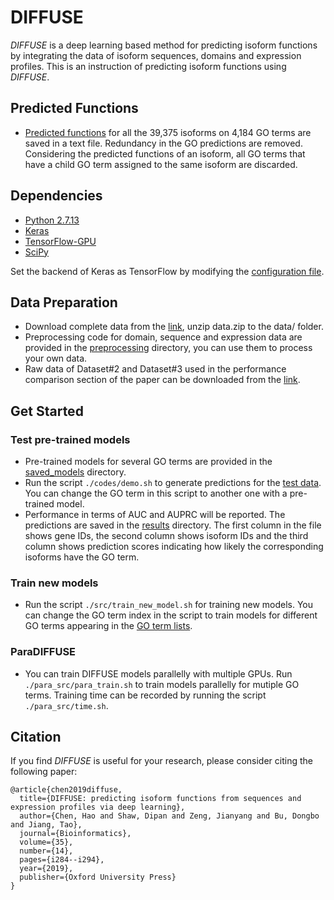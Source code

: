 # DIFFUSE

*DIFFUSE* is a deep learning based method for predicting isoform functions by integrating the data of isoform sequences, domains and expression profiles. This is an instruction of predicting isoform functions using *DIFFUSE*.

## Predicted Functions
- [Predicted functions](https://github.com/haochenucr/DIFFUSE/tree/master/results/all_predictions.txt) for all the 39,375 isoforms on 4,184 GO terms are saved in a text file. Redundancy in the GO predictions are removed. Considering the predicted functions of an isoform, all GO terms that have a child GO term assigned to the same isoform are discarded.

## Dependencies
- [Python 2.7.13](https://www.python.org/downloads/release/python-2713/)</br>
- [Keras](https://keras.io/)</br>
- [TensorFlow-GPU](https://www.tensorflow.org/)</br>
- [SciPy](https://www.scipy.org/)</br>

Set the backend of Keras as TensorFlow by modifying the [configuration file](https://keras.io/backend/).</br> 

## Data Preparation
- Download complete data from the [link](https://drive.google.com/file/d/1HkcRcGr9dNRaQfpohWHL3AX71OeG7Q0-/view?usp=sharing), unzip data.zip to the data/ folder.
- Preprocessing code for domain, sequence and expression data are provided in the [preprocessing](https://github.com/haochenucr/DIFFUSE/tree/master/preprocessing) directory, you can use them to process your own data.
- Raw data of Dataset#2 and Dataset#3 used in the performance comparison section of the paper can be downloaded from the [link](https://drive.google.com/file/d/1XUCnKfVOEA-A75qBO9Yyd1IS2aJbnyIJ/view?usp=sharing).

## Get Started

### Test pre-trained models

- Pre-trained models for several GO terms are provided in the [saved_models](https://github.com/haochenucr/DIFFUSE/tree/master/saved_models) directory.
- Run the script `./codes/demo.sh` to generate predictions for the [test data](https://github.com/haochenucr/DIFFUSE/tree/master/data). You can change the GO term in this script to another one with a pre-trained model.
- Performance in terms of AUC and AUPRC will be reported. The predictions are saved in the [results](https://github.com/haochenucr/DIFFUSE/tree/master/results) directory. The first column in the file shows gene IDs, the second column shows isoform IDs and the third column shows prediction scores indicating how likely the corresponding isoforms have the GO term.

### Train new models

- Run the script `./src/train_new_model.sh` for training new models. You can change the GO term index in the script to train models for different GO terms appearing in the [GO term lists](https://github.com/haochenucr/DIFFUSE/tree/master/data/go_terms).

### ParaDIFFUSE

- You can train DIFFUSE models parallelly with multiple GPUs. Run `./para_src/para_train.sh` to train models parallelly for mutiple GO terms. Training time can be recorded by running the script `./para_src/time.sh`.

## Citation

If you find *DIFFUSE* is useful for your research, please consider citing the following paper:

	@article{chen2019diffuse,
	  title={DIFFUSE: predicting isoform functions from sequences and expression profiles via deep learning},
	  author={Chen, Hao and Shaw, Dipan and Zeng, Jianyang and Bu, Dongbo and Jiang, Tao},
  	  journal={Bioinformatics},
  	  volume={35},
  	  number={14},
  	  pages={i284--i294},
  	  year={2019},
  	  publisher={Oxford University Press}
	}

